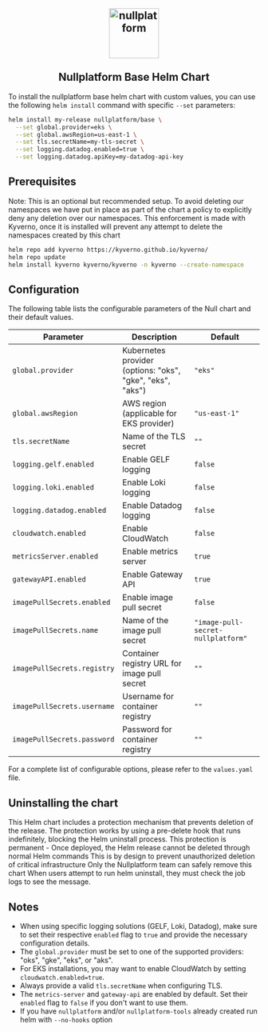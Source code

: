 <h2 align="center">
    <a href="https://httpie.io" target="blank_">
        <img height="100" alt="nullplatform" src="https://nullplatform.com/favicon/android-chrome-192x192.png" />
    </a>
    <br>
    <br>
    Nullplatform Base Helm Chart
    <br>
</h2>

To install the nullplatform base helm chart with custom values, you can use the following `helm install` command with specific `--set` parameters:

```bash
helm install my-release nullplatform/base \
  --set global.provider=eks \
  --set global.awsRegion=us-east-1 \
  --set tls.secretName=my-tls-secret \
  --set logging.datadog.enabled=true \
  --set logging.datadog.apiKey=my-datadog-api-key
```

## Prerequisites

Note: This is an optional but recommended setup. To avoid deleting our namespaces we have put in place as part of the chart a policy to explicitly deny any deletion over our namespaces. 
This enforcement is made with Kyverno, once it is installed will prevent any attempt to delete the namespaces created by this chart

```bash
helm repo add kyverno https://kyverno.github.io/kyverno/
helm repo update
helm install kyverno kyverno/kyverno -n kyverno --create-namespace
```

## Configuration

The following table lists the configurable parameters of the Null chart and their default values.

| Parameter                   | Description                                               | Default                            |
|-----------------------------| --------------------------------------------------------- |------------------------------------|
| `global.provider`           | Kubernetes provider (options: "oks", "gke", "eks", "aks") | `"eks"`                            |
| `global.awsRegion`          | AWS region (applicable for EKS provider)                  | `"us-east-1"`                      |
| `tls.secretName`            | Name of the TLS secret                                    | `""`                               |
| `logging.gelf.enabled`      | Enable GELF logging                                       | `false`                            |
| `logging.loki.enabled`      | Enable Loki logging                                       | `false`                            |
| `logging.datadog.enabled`   | Enable Datadog logging                                    | `false`                            |
| `cloudwatch.enabled`        | Enable CloudWatch                                         | `false`                            |
| `metricsServer.enabled`     | Enable metrics server                                     | `true`                             |
| `gatewayAPI.enabled`        | Enable Gateway API                                        | `true`                             |
| `imagePullSecrets.enabled`  | Enable image pull secret                                  | `false`                            |
| `imagePullSecrets.name`     | Name of the image pull secret                             | `"image-pull-secret-nullplatform"` |
| `imagePullSecrets.registry` | Container registry URL for image pull secret              | `""`                               |
| `imagePullSecrets.username` | Username for container registry                           | `""`                               |
| `imagePullSecrets.password` | Password for container registry                           | `""`                               |

For a complete list of configurable options, please refer to the `values.yaml` file.

## Uninstalling the chart

This Helm chart includes a protection mechanism that prevents deletion of the release. The protection works by using a pre-delete hook that runs indefinitely, blocking the Helm uninstall process. This protection is permanent - Once deployed, the Helm release cannot be deleted through normal Helm commands
This is by design to prevent unauthorized deletion of critical infrastructure
Only the Nullplatform team can safely remove this chart
When users attempt to run helm uninstall, they must check the job logs to see the message.


## Notes

- When using specific logging solutions (GELF, Loki, Datadog), make sure to set their respective `enabled` flag to `true` and provide the necessary configuration details.
- The `global.provider` must be set to one of the supported providers: "oks", "gke", "eks", or "aks".
- For EKS installations, you may want to enable CloudWatch by setting `cloudwatch.enabled=true`.
- Always provide a valid `tls.secretName` when configuring TLS.
- The `metrics-server` and `gateway-api` are enabled by default. Set their `enabled` flag to `false` if you don't want to use them.
- If you have `nullplatform` and/or `nullplatform-tools` already created run helm with `--no-hooks` option
